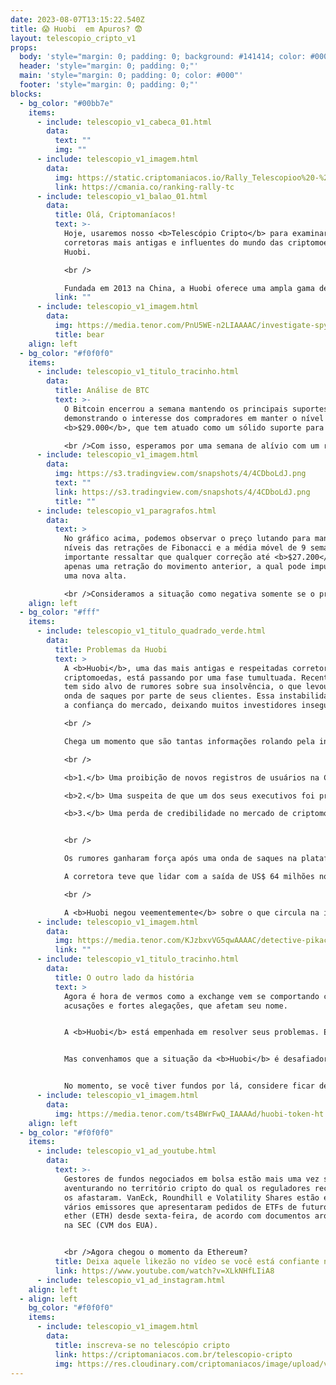 ```yaml
---
date: 2023-08-07T13:15:22.540Z
title: 😱 Huobi  em Apuros? 😨
layout: telescopio_cripto_v1
props:
  body: 'style="margin: 0; padding: 0; background: #141414; color: #000"'
  header: 'style="margin: 0; padding: 0;"'
  main: 'style="margin: 0; padding: 0; color: #000"'
  footer: 'style="margin: 0; padding: 0;"'
blocks:
  - bg_color: "#00bb7e"
    items:
      - include: telescopio_v1_cabeca_01.html
        data:
          text: ""
          img: ""
      - include: telescopio_v1_imagem.html
        data:
          img: https://static.criptomaniacos.io/Rally_Telescopioo%20-%20Copia.png
          link: https://cmania.co/ranking-rally-tc
      - include: telescopio_v1_balao_01.html
        data:
          title: Olá, Criptomaníacos!
          text: >-
            Hoje, usaremos nosso <b>Telescópio Cripto</b> para examinar uma das
            corretoras mais antigas e influentes do mundo das criptomoedas: a
            Huobi. 

            <br />

            Fundada em 2013 na China, a Huobi oferece uma ampla gama de serviços, incluindo negociação, armazenamento, mineração e educação sobre criptomoedas. Vamos mergulhar fundo na recente turbulência que envolve essa gigante do setor.<br />
          link: ""
      - include: telescopio_v1_imagem.html
        data:
          img: https://media.tenor.com/PnU5WE-n2LIAAAAC/investigate-spy.gif
          title: bear
    align: left
  - bg_color: "#f0f0f0"
    items:
      - include: telescopio_v1_titulo_tracinho.html
        data:
          title: Análise de BTC
          text: >-
            O Bitcoin encerrou a semana mantendo os principais suportes,
            demonstrando o interesse dos compradores em manter o nível de
            <b>$29.000</b>, que tem atuado como um sólido suporte para o preço.

            <br />Com isso, esperamos por uma semana de alívio com um respiro de alta até pelo menos quinta-feira, quando será divulgada a inflação americana, <b>IPC</b>. Este indicador tem o potencial de influenciar a direção das cotações dos principais ativos, incluindo o Bitcoin. <br />Entretanto, se o resultado estiver alinhado com as expectativas ou ficar abaixo delas, é possível que o Bitcoin ganhe força para voltar acima dos <b>$30.000</b>.
      - include: telescopio_v1_imagem.html
        data:
          img: https://s3.tradingview.com/snapshots/4/4CDboLdJ.png
          text: ""
          link: https://s3.tradingview.com/snapshots/4/4CDboLdJ.png
          title: ""
      - include: telescopio_v1_paragrafos.html
        data:
          text: >
            No gráfico acima, podemos observar o preço lutando para manter os
            níveis das retrações de Fibonacci e a média móvel de 9 semanas. É
            importante ressaltar que qualquer correção até <b>$27.200</b> é
            apenas uma retração do movimento anterior, a qual pode impulsionar
            uma nova alta.

            <br />Consideramos a situação como negativa somente se o preço cair abaixo da média móvel de <b>200 dias</b>, que atualmente se encontra na região dos <b>$27.000</b>.
    align: left
  - bg_color: "#fff"
    items:
      - include: telescopio_v1_titulo_quadrado_verde.html
        data:
          title: Problemas da Huobi
          text: >
            A <b>Huobi</b>, uma das mais antigas e respeitadas corretoras de
            criptomoedas, está passando por uma fase tumultuada. Recentemente,
            tem sido alvo de rumores sobre sua insolvência, o que levou a uma
            onda de saques por parte de seus clientes. Essa instabilidade abalou
            a confiança do mercado, deixando muitos investidores inseguros.

            <br />

            Chega um momento que são tantas informações rolando pela internet que fica difícil distinguir verdade de FUD. Mas entre as principais “fofocas” por aí, o que há de mais recorrente é essa lista:

            <br />

            <b>1.</b> Uma proibição de novos registros de usuários na China, em resposta à política de regulação do governo chinês.<br/>

            <b>2.</b> Uma suspeita de que um dos seus executivos foi preso na China, o que teria causado pânico entre os investidores.<br/>

            <b>3.</b> Uma perda de credibilidade no mercado de criptomoedas, após vários escândalos envolvendo projetos da sua rede ecológica (HECO), como dados falsificados, auditorias duvidosas e fugas de fundos.


            <br />

            Os rumores ganharam força após uma onda de saques na plataforma da <b>Huobi</b>. 

            A corretora teve que lidar com a saída de US$ 64 milhões no fim de semana. Nos últimos 30 dias, a marca já está na casa de meio bilhão de dólares retirados por investidores. 

            <br />

            A <b>Huobi negou veementemente</b> sobre o que circula na internet e garantiu que seus executivos estão seguros e em liberdade. No entanto, esses eventos afetaram a confiança dos investidores.<br />
      - include: telescopio_v1_imagem.html
        data:
          img: https://media.tenor.com/KJzbxvVG5qwAAAAC/detective-pikachu-investigation.gif
          link: ""
      - include: telescopio_v1_titulo_tracinho.html
        data:
          title: O outro lado da história
          text: >
            Agora é hora de vermos como a exchange vem se comportando com essas
            acusações e fortes alegações, que afetam seu nome.


            A <b>Huobi</b> está empenhada em resolver seus problemas. Ela está investigando os casos de escândalos na sua rede ecológica (HECO) e promete medidas para proteger os interesses dos usuários e melhorar a qualidade dos projetos. A empresa também afirmou ter reservas suficientes para garantir a segurança dos ativos dos clientes.<br />


            Mas convenhamos que a situação da <b>Huobi</b> é desafiadora e complexa. Ela precisa reconstruir a confiança dos clientes e se adaptar ao cenário regulatório em constante mudança. A empresa também deve lidar com os desafios internos, como a qualidade de seus projetos na rede HECO. O mercado de criptomoedas é dinâmico, e a <b>Huobi</b> precisa se reinventar para enfrentar esses desafios e retomar sua posição sólida no setor.<br />


            No momento, se você tiver fundos por lá, considere ficar de fora da exchange até a poeira baixar. Ou ao menos tenha consciência dos riscos de manter seu dinheirinho na corretora.
      - include: telescopio_v1_imagem.html
        data:
          img: https://media.tenor.com/ts4BWrFwQ_IAAAAd/huobi-token-ht.gif
    align: left
  - bg_color: "#f0f0f0"
    items:
      - include: telescopio_v1_ad_youtube.html
        data:
          text: >-
            Gestores de fundos negociados em bolsa estão mais uma vez se
            aventurando no território cripto do qual os reguladores recentemente
            os afastaram. VanEck, Roundhill e Volatility Shares estão entre os
            vários emissores que apresentaram pedidos de ETFs de futuros de
            ether (ETH) desde sexta-feira, de acordo com documentos arquivados
            na SEC (CVM dos EUA).


            <br />Agora chegou o momento da Ethereum?
          title: Deixa aquele likezão no vídeo se você está confiante no BTC!
          link: https://www.youtube.com/watch?v=XLkNHfLIiA8
      - include: telescopio_v1_ad_instagram.html
    align: left
  - align: left
    bg_color: "#f0f0f0"
    items:
      - include: telescopio_v1_imagem.html
        data:
          title: inscreva-se no telescópio cripto
          link: https://criptomaniacos.com.br/telescopio-cripto
          img: https://res.cloudinary.com/criptomaniacos/image/upload/v1662133224/telescopio/inscreva-se-telescopio.png
---
```


